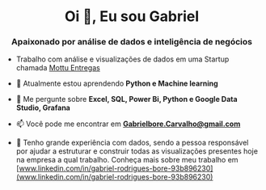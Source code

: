 <h1 align="center">Oi 👋, Eu sou Gabriel</h1>
<h3 align="center">Apaixonado por análise de dados e inteligência de negócios</h3>

- Trabalho com análise e visualizações de dados em uma Startup chamada [Mottu Entregas](https://mottu.com.br/empresas/)

- 🌱 Atualmente estou aprendendo **Python e Machine learning**

- 💬 Me pergunte sobre **Excel, SQL, Power Bi, Python e Google Data Studio, Grafana**

- 📫 Você pode me encontrar em **Gabrielbore.Carvalho@gmail.com**

- 📄 Tenho grande experiência com dados, sendo a pessoa responsável por ajudar a estruturar e construir todas as visualizações presentes hoje na empresa a qual trabalho. Conheça mais sobre meu trabalho em [www.linkedin.com/in/gabriel-rodrigues-bore-93b896230](www.linkedin.com/in/gabriel-rodrigues-bore-93b896230)


<!-- ### Hi there 👋

<!--
**MaviiS12/MaviiS12** is a ✨ _special_ ✨ repository because its `README.md` (this file) appears on your GitHub profile.

Here are some ideas to get you started:

- 🔭 I’m currently working on ...
- 🌱 I’m currently learning ...
- 👯 I’m looking to collaborate on ...
- 🤔 I’m looking for help with ...
- 💬 Ask me about ...
- 📫 How to reach me: ...
- 😄 Pronouns: ...
- ⚡ Fun fact: ...
-->
